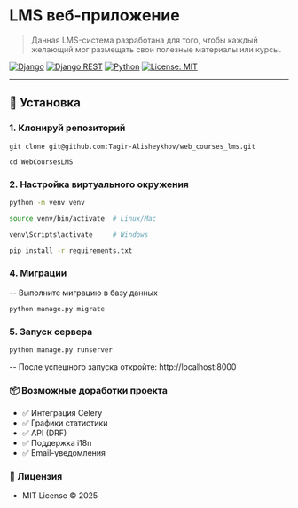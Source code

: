 # LMS веб-приложение

>Данная LMS-система разработана для того, чтобы каждый желающий мог размещать свои полезные материалы или курсы.

[![Django](https://img.shields.io/badge/Django-3.2.18-blue?logo=django&logoColor=white)](https://www.djangoproject.com/)
[![Django REST](https://img.shields.io/badge/DRF-3.16.0-red?logo=json&logoColor=white)](https://www.django-rest-framework.org/)
[![Python](https://img.shields.io/badge/Python-3.11+-yellow?logo=python&logoColor=white)](https://www.python.org/)
[![License: MIT](https://img.shields.io/badge/License-MIT-green)](https://opensource.org/licenses/MIT)

---

## 🧰 Установка

### 1. Клонируй репозиторий
```commandline
git clone git@github.com:Tagir-Alisheykhov/web_courses_lms.git
``` 
```commandline
cd WebCoursesLMS
```

### 2. Настройка виртуального окружения
```bash
python -m venv venv
```
```bash
source venv/bin/activate  # Linux/Mac
```
```bash
venv\Scripts\activate     # Windows
```
```bash
pip install -r requirements.txt
```

### 4. Миграции
-- Выполните миграцию в базу данных
```bash
python manage.py migrate
```

### 5. Запуск сервера
```bash
python manage.py runserver
```
-- После успешного запуска откройте: http://localhost:8000


### 📦 Возможные доработки проекта
- ✅ Интеграция Celery
- ✅ Графики статистики
- ✅ API (DRF)
- ✅ Поддержка i18n
- ✅ Email-уведомления

### 📄 Лицензия
- MIT License © 2025
